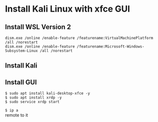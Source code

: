 # Install Kali Linux with xfce GUI

## Install WSL Version 2
`dism.exe /online /enable-feature /featurename:VirtualMachinePlatform /all /norestart`  
`dism.exe /online /enable-feature /featurename:Microsoft-Windows-Subsystem-Linux /all /norestart`  

## Install Kali

## Install GUI
`$ sudo apt install kali-desktop-xfce -y`  
`$ sudo apt install xrdp -y`  
`$ sudo service xrdp start`  

`$ ip a`  
remote to it